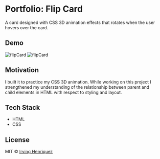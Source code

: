 # Portfolio: Flip Card

A card designed with CSS 3D animation effects that rotates when the user hovers over the card.

## Demo
![flipCard](https://user-images.githubusercontent.com/69181038/99693873-d6da0380-2a59-11eb-96a0-cad155930a37.jpg)
![flipCard](https://user-images.githubusercontent.com/69181038/99694011-f4a76880-2a59-11eb-9afe-6cb666ba6210.gif)



## Motivation

I built it to practice my CSS 3D animation. While working on this project I strengthened my understanding of the relationship between parent and child elements in HTML with respect to styling and layout.

## Tech Stack
- HTML
- CSS



## License
MIT © [Irving Henriquez](https://github.com/IrvHenri)
